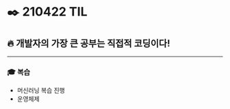 # ✒️ ️210422 TIL
## 🔥 개발자의 가장 큰 공부는 직접적 코딩이다!
---------------------
### 🎓 복습
  * 머신러닝 복습 진행
  * 운영체제 
